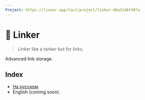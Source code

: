 ```yaml
---
Project: https://linear.app/tact/project/linker-d8a31d6f497a
---
```


# 🚢 Linker
> Linker like a tanker but for links.

Advanced link storage.

## Index

- [На русском](draft-ru.md).
- English (coming soon).
